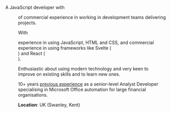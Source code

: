 <script>
  import DD from '@lib/date-distance.svelte'
</script>

<article class='all-prose'>

A JavaScript developer with <DD date="2018-03-14" /> of commercial
experience in working in development teams delivering projects.

With <DD date="2016-06-15" /> experience in using JavaScript, HTML and
CSS, and commercial experience in using frameworks like Svelte
(<DD date="2021-04-06" />) and React (<DD date="2018-03-14" />).

Enthusiastic about using modern technology and very keen to improve on
existing skills and to learn new ones.

10+ years [previous experience](./non-webdev-exp) as a senior-level
Analyst Developer specialising in Microsoft Office automation for
large financial organisations.

**Location**: UK (Swanley, Kent)

</article>

<span class="divider before:bg-primary after:bg-primary mb-10 print:mb-0" />
